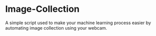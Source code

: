 # Image-Collection
A simple script used to make your machine learning process easier by automating image collection using your webcam.
